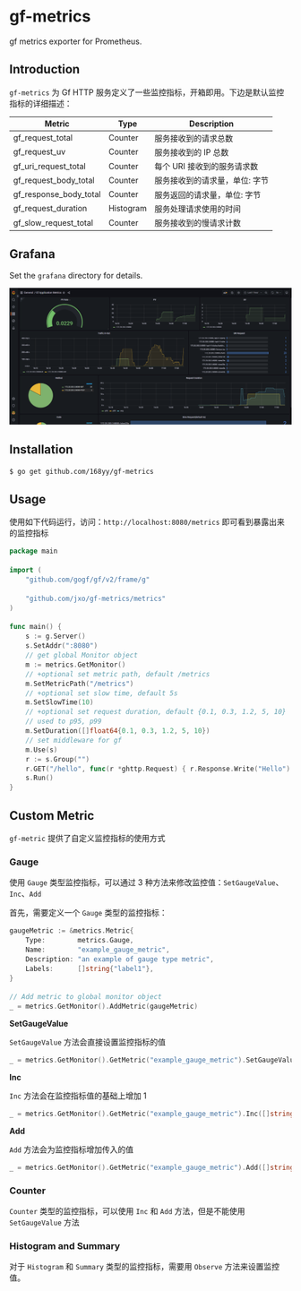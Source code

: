 # gf-metrics
gf metrics exporter for Prometheus.


## Introduction

`gf-metrics` 为 Gf HTTP 服务定义了一些监控指标，开箱即用。下边是默认监控指标的详细描述：


| Metric                  | Type      | Description                                         |
| ----------------------- | --------- | --------------------------------------------------- |
| gf_request_total       | Counter   | 服务接收到的请求总数                |
| gf_request_uv          | Counter   | 服务接收到的 IP 总数                     |
| gf_uri_request_total   | Counter   | 每个 URI 接收到的服务请求数 |
| gf_request_body_total  | Counter   | 服务接收到的请求量，单位: 字节   |
| gf_response_body_total | Counter   | 服务返回的请求量，单位: 字节      |
| gf_request_duration    | Histogram | 服务处理请求使用的时间         |
| gf_slow_request_total  | Counter   | 服务接收到的慢请求计数     |

## Grafana


Set the `grafana` directory for details.

![grafana](./grafana/grafana.png)


## Installation

```bash
$ go get github.com/168yy/gf-metrics
```

## Usage

使用如下代码运行，访问：`http://localhost:8080/metrics` 即可看到暴露出来的监控指标

```go
package main

import (
	"github.com/gogf/gf/v2/frame/g"

	"github.com/jxo/gf-metrics/metrics"
)

func main() {
	s := g.Server()
	s.SetAddr(":8080")
	// get global Monitor object
	m := metrics.GetMonitor()
	// +optional set metric path, default /metrics
	m.SetMetricPath("/metrics")
	// +optional set slow time, default 5s
	m.SetSlowTime(10)
	// +optional set request duration, default {0.1, 0.3, 1.2, 5, 10}
	// used to p95, p99
	m.SetDuration([]float64{0.1, 0.3, 1.2, 5, 10})
	// set middleware for gf
	m.Use(s)
	r := s.Group("")
	r.GET("/hello", func(r *ghttp.Request) { r.Response.Write("Hello") })
	s.Run()
}

```

## Custom Metric

`gf-metric` 提供了自定义监控指标的使用方式

### Gauge

使用 `Gauge` 类型监控指标，可以通过 3 种方法来修改监控值：`SetGaugeValue`、`Inc`、`Add`

首先，需要定义一个 `Gauge` 类型的监控指标：

```go
gaugeMetric := &metrics.Metric{
    Type:        metrics.Gauge,
    Name:        "example_gauge_metric",
    Description: "an example of gauge type metric",
    Labels:      []string{"label1"},
}

// Add metric to global monitor object
_ = metrics.GetMonitor().AddMetric(gaugeMetric)
```

**SetGaugeValue**

`SetGaugeValue` 方法会直接设置监控指标的值

```go
_ = metrics.GetMonitor().GetMetric("example_gauge_metric").SetGaugeValue([]string{"label_value1"}, 0.1)
```

**Inc**

`Inc` 方法会在监控指标值的基础上增加 1

```go
_ = metrics.GetMonitor().GetMetric("example_gauge_metric").Inc([]string{"label_value1"})
```

**Add**

`Add` 方法会为监控指标增加传入的值

```go
_ = metrics.GetMonitor().GetMetric("example_gauge_metric").Add([]string{"label_value1"}, 0.2)
```

### Counter

`Counter` 类型的监控指标，可以使用 `Inc` 和 `Add` 方法，但是不能使用 `SetGaugeValue` 方法


### Histogram and Summary

对于 `Histogram` 和 `Summary` 类型的监控指标，需要用 `Observe` 方法来设置监控值。

